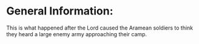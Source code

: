 # General Information:

This is what happened after the Lord caused the Aramean soldiers to think they heard a large enemy army approaching their camp.